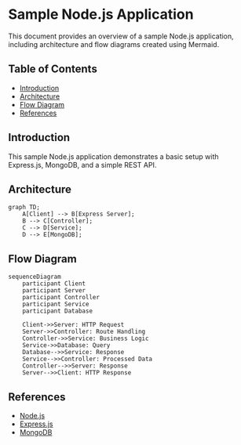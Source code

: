# Sample Node.js Application

This document provides an overview of a sample Node.js application, including architecture and flow diagrams created using Mermaid.

## Table of Contents
- [Introduction](#introduction)
- [Architecture](#architecture)
- [Flow Diagram](#flow-diagram)
- [References](#references)

## Introduction

This sample Node.js application demonstrates a basic setup with Express.js, MongoDB, and a simple REST API.

## Architecture

```mermaid
graph TD;
    A[Client] --> B[Express Server];
    B --> C[Controller];
    C --> D[Service];
    D --> E[MongoDB];
```

## Flow Diagram

```mermaid
sequenceDiagram
    participant Client
    participant Server
    participant Controller
    participant Service
    participant Database

    Client->>Server: HTTP Request
    Server->>Controller: Route Handling
    Controller->>Service: Business Logic
    Service->>Database: Query
    Database-->>Service: Response
    Service-->>Controller: Processed Data
    Controller-->>Server: Response
    Server-->>Client: HTTP Response
```

## References

- [Node.js](https://nodejs.org/)
- [Express.js](https://expressjs.com/)
- [MongoDB](https://www.mongodb.com/)